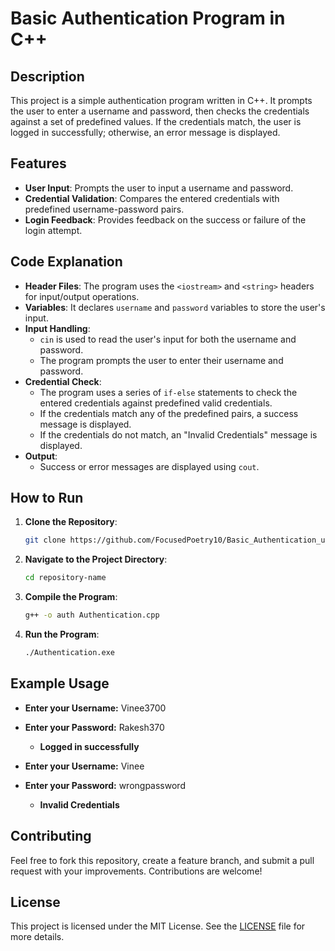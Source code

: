 # Basic Authentication Program in C++

## Description

This project is a simple authentication program written in C++. It prompts the user to enter a username and password, then checks the credentials against a set of predefined values. If the credentials match, the user is logged in successfully; otherwise, an error message is displayed.

## Features

- **User Input**: Prompts the user to input a username and password.
- **Credential Validation**: Compares the entered credentials with predefined username-password pairs.
- **Login Feedback**: Provides feedback on the success or failure of the login attempt.

## Code Explanation

- **Header Files**: The program uses the `<iostream>` and `<string>` headers for input/output operations.
- **Variables**: It declares `username` and `password` variables to store the user's input.
- **Input Handling**: 
  - `cin` is used to read the user's input for both the username and password.
  - The program prompts the user to enter their username and password.
- **Credential Check**: 
  - The program uses a series of `if-else` statements to check the entered credentials against predefined valid credentials.
  - If the credentials match any of the predefined pairs, a success message is displayed.
  - If the credentials do not match, an "Invalid Credentials" message is displayed.
- **Output**: 
  - Success or error messages are displayed using `cout`.

## How to Run

1. **Clone the Repository**:
    ```sh
    git clone https://github.com/FocusedPoetry10/Basic_Authentication_using_CPlusPlus.git
    ```
2. **Navigate to the Project Directory**:
    ```sh
    cd repository-name
    ```
3. **Compile the Program**:
    ```sh
    g++ -o auth Authentication.cpp
    ```
4. **Run the Program**:
    ```sh
    ./Authentication.exe
    ```

## Example Usage

- **Enter your Username:** Vinee3700
- **Enter your Password:** Rakesh370
  -  **Logged in successfully**

- **Enter your Username:** Vinee
- **Enter your Password:** wrongpassword
  - **Invalid Credentials**


## Contributing

Feel free to fork this repository, create a feature branch, and submit a pull request with your improvements. Contributions are welcome!

## License

This project is licensed under the MIT License. See the [LICENSE](LICENSE) file for more details.
